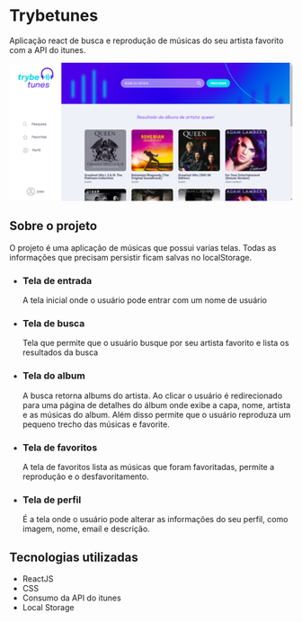 # Trybetunes

Aplicação react de busca e reprodução de músicas do seu artista favorito com a API do itunes.

<img src="./readme-assets/trybetunes-screenshot.png" alt="captura de tela da aplicação em funcionamento">

## Sobre o projeto

O projeto é uma aplicação de músicas que possui varias telas. Todas as informações que precisam persistir ficam salvas no localStorage.

- ### Tela de entrada

  A tela inicial onde o usuário pode entrar com um nome de usuário

- ### Tela de busca

  Tela que permite que o usuário busque por seu artista favorito e lista os resultados da busca

- ### Tela do album

  A busca retorna albums do artista. Ao clicar o usuário é redirecionado para uma página de detalhes do álbum onde exibe a capa, nome, artista e as músicas do album. Além disso permite que o usuário reproduza um pequeno trecho das músicas e favorite.

- ### Tela de favoritos

  A tela de favoritos lista as músicas que foram favoritadas, permite a reprodução e o desfavoritamento.

- ### Tela de perfil
  É a tela onde o usuário pode alterar as informações do seu perfil, como imagem, nome, email e descrição.

## Tecnologias utilizadas

- ReactJS
- CSS
- Consumo da API do itunes
- Local Storage
